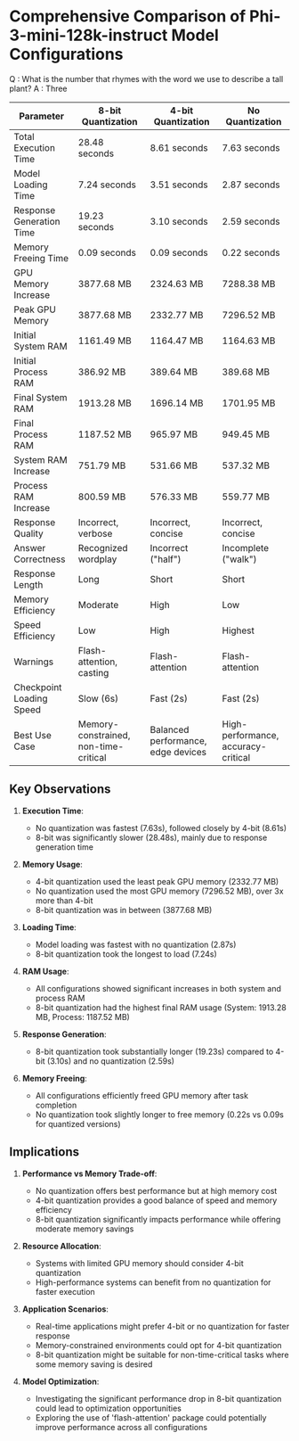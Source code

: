 # Comprehensive Comparison of Phi-3-mini-128k-instruct Model Configurations

Q : What is the number that rhymes with the word we use to describe a tall plant? A : Three

| Parameter                   | 8-bit Quantization | 4-bit Quantization | No Quantization |
|-----------------------------|---------------------|---------------------|-----------------|
| Total Execution Time        | 28.48 seconds       | 8.61 seconds        | 7.63 seconds    |
| Model Loading Time          | 7.24 seconds        | 3.51 seconds        | 2.87 seconds    |
| Response Generation Time    | 19.23 seconds       | 3.10 seconds        | 2.59 seconds    |
| Memory Freeing Time         | 0.09 seconds        | 0.09 seconds        | 0.22 seconds    |
| GPU Memory Increase         | 3877.68 MB          | 2324.63 MB          | 7288.38 MB      |
| Peak GPU Memory             | 3877.68 MB          | 2332.77 MB          | 7296.52 MB      |
| Initial System RAM          | 1161.49 MB          | 1164.47 MB          | 1164.63 MB      |
| Initial Process RAM         | 386.92 MB           | 389.64 MB           | 389.68 MB       |
| Final System RAM            | 1913.28 MB          | 1696.14 MB          | 1701.95 MB      |
| Final Process RAM           | 1187.52 MB          | 965.97 MB           | 949.45 MB       |
| System RAM Increase         | 751.79 MB           | 531.66 MB           | 537.32 MB       |
| Process RAM Increase        | 800.59 MB           | 576.33 MB           | 559.77 MB       |
| Response Quality            | Incorrect, verbose  | Incorrect, concise  | Incorrect, concise |
| Answer Correctness          | Recognized wordplay | Incorrect ("half")  | Incomplete ("walk") |
| Response Length             | Long                | Short               | Short           |
| Memory Efficiency           | Moderate            | High                | Low             |
| Speed Efficiency            | Low                 | High                | Highest         |
| Warnings                    | Flash-attention, casting | Flash-attention    | Flash-attention |
| Checkpoint Loading Speed    | Slow (6s)           | Fast (2s)           | Fast (2s)       |
| Best Use Case               | Memory-constrained, non-time-critical | Balanced performance, edge devices | High-performance, accuracy-critical |


## Key Observations

1. **Execution Time**: 
   - No quantization was fastest (7.63s), followed closely by 4-bit (8.61s)
   - 8-bit was significantly slower (28.48s), mainly due to response generation time

2. **Memory Usage**:
   - 4-bit quantization used the least peak GPU memory (2332.77 MB)
   - No quantization used the most GPU memory (7296.52 MB), over 3x more than 4-bit
   - 8-bit quantization was in between (3877.68 MB)

3. **Loading Time**:
   - Model loading was fastest with no quantization (2.87s)
   - 8-bit quantization took the longest to load (7.24s)

4. **RAM Usage**:
   - All configurations showed significant increases in both system and process RAM
   - 8-bit quantization had the highest final RAM usage (System: 1913.28 MB, Process: 1187.52 MB)

5. **Response Generation**:
   - 8-bit quantization took substantially longer (19.23s) compared to 4-bit (3.10s) and no quantization (2.59s)

6. **Memory Freeing**:
   - All configurations efficiently freed GPU memory after task completion
   - No quantization took slightly longer to free memory (0.22s vs 0.09s for quantized versions)

## Implications

1. **Performance vs Memory Trade-off**: 
   - No quantization offers best performance but at high memory cost
   - 4-bit quantization provides a good balance of speed and memory efficiency
   - 8-bit quantization significantly impacts performance while offering moderate memory savings

2. **Resource Allocation**: 
   - Systems with limited GPU memory should consider 4-bit quantization
   - High-performance systems can benefit from no quantization for faster execution

3. **Application Scenarios**:
   - Real-time applications might prefer 4-bit or no quantization for faster response
   - Memory-constrained environments could opt for 4-bit quantization
   - 8-bit quantization might be suitable for non-time-critical tasks where some memory saving is desired

4. **Model Optimization**: 
   - Investigating the significant performance drop in 8-bit quantization could lead to optimization opportunities
   - Exploring the use of 'flash-attention' package could potentially improve performance across all configurations
